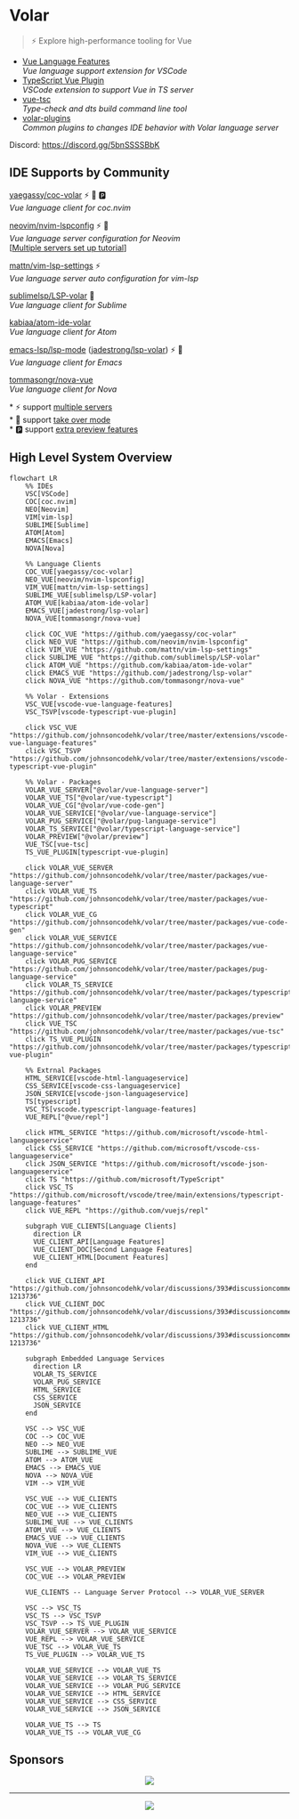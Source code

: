 # Volar

> ⚡ Explore high-performance tooling for Vue

- [Vue Language Features](https://github.com/johnsoncodehk/volar/tree/master/extensions/vscode-vue-language-features) \
*Vue language support extension for VSCode*
- [TypeScript Vue Plugin](https://github.com/johnsoncodehk/volar/tree/master/extensions/vscode-typescript-vue-plugin) \
*VSCode extension to support Vue in TS server*
- [vue-tsc](https://github.com/johnsoncodehk/volar/tree/master/packages/vue-tsc) \
*Type-check and dts build command line tool*
- [volar-plugins](https://github.com/johnsoncodehk/volar-plugins) \
*Common plugins to changes IDE behavior with Volar language server*

Discord: https://discord.gg/5bnSSSSBbK

## IDE Supports by Community

[yaegassy/coc-volar](https://github.com/yaegassy/coc-volar) ⚡ 🤝 🅿️ \
*Vue language client for coc.nvim*

[neovim/nvim-lspconfig](https://github.com/neovim/nvim-lspconfig) ⚡ 🤝 \
*Vue language server configuration for Neovim* \
[[Multiple servers set up tutorial](https://github.com/johnsoncodehk/volar/discussions/606)]

[mattn/vim-lsp-settings](https://github.com/mattn/vim-lsp-settings) ⚡ \
*Vue language server auto configuration for vim-lsp*

[sublimelsp/LSP-volar](https://github.com/sublimelsp/LSP-volar) 🤝 \
*Vue language client for Sublime*

[kabiaa/atom-ide-volar](https://github.com/kabiaa/atom-ide-volar) \
*Vue language client for Atom*

[emacs-lsp/lsp-mode](https://github.com/emacs-lsp/lsp-mode) ([jadestrong/lsp-volar](https://github.com/jadestrong/lsp-volar)) ⚡ 🤝 \
*Vue language client for Emacs*

[tommasongr/nova-vue](https://github.com/tommasongr/nova-vue) \
*Vue language client for Nova*

\* ⚡ support [multiple servers](https://github.com/johnsoncodehk/volar/discussions/393#discussioncomment-1213736) \
\* 🤝 support [take over mode](https://github.com/johnsoncodehk/volar/discussions/471) \
\* 🅿️ support [extra preview features](https://twitter.com/johnsoncodehk/status/1507024137901916161)

## High Level System Overview

```mermaid
flowchart LR
    %% IDEs
    VSC[VSCode]
    COC[coc.nvim]
    NEO[Neovim]
    VIM[vim-lsp]
    SUBLIME[Sublime]
    ATOM[Atom]
    EMACS[Emacs]
    NOVA[Nova]

    %% Language Clients
    COC_VUE[yaegassy/coc-volar]
    NEO_VUE[neovim/nvim-lspconfig]
    VIM_VUE[mattn/vim-lsp-settings]
    SUBLIME_VUE[sublimelsp/LSP-volar]
    ATOM_VUE[kabiaa/atom-ide-volar]
    EMACS_VUE[jadestrong/lsp-volar]
    NOVA_VUE[tommasongr/nova-vue]

    click COC_VUE "https://github.com/yaegassy/coc-volar"
    click NEO_VUE "https://github.com/neovim/nvim-lspconfig"
    click VIM_VUE "https://github.com/mattn/vim-lsp-settings"
    click SUBLIME_VUE "https://github.com/sublimelsp/LSP-volar"
    click ATOM_VUE "https://github.com/kabiaa/atom-ide-volar"
    click EMACS_VUE "https://github.com/jadestrong/lsp-volar"
    click NOVA_VUE "https://github.com/tommasongr/nova-vue"

    %% Volar - Extensions
    VSC_VUE[vscode-vue-language-features]
    VSC_TSVP[vscode-typescript-vue-plugin]

    click VSC_VUE "https://github.com/johnsoncodehk/volar/tree/master/extensions/vscode-vue-language-features"
    click VSC_TSVP "https://github.com/johnsoncodehk/volar/tree/master/extensions/vscode-typescript-vue-plugin"

    %% Volar - Packages
    VOLAR_VUE_SERVER["@volar/vue-language-server"]
    VOLAR_VUE_TS["@volar/vue-typescript"]
    VOLAR_VUE_CG["@volar/vue-code-gen"]
    VOLAR_VUE_SERVICE["@volar/vue-language-service"]
    VOLAR_PUG_SERVICE["@volar/pug-language-service"]
    VOLAR_TS_SERVICE["@volar/typescript-language-service"]
    VOLAR_PREVIEW["@volar/preview"]
    VUE_TSC[vue-tsc]
    TS_VUE_PLUGIN[typescript-vue-plugin]

    click VOLAR_VUE_SERVER "https://github.com/johnsoncodehk/volar/tree/master/packages/vue-language-server"
    click VOLAR_VUE_TS "https://github.com/johnsoncodehk/volar/tree/master/packages/vue-typescript"
    click VOLAR_VUE_CG "https://github.com/johnsoncodehk/volar/tree/master/packages/vue-code-gen"
    click VOLAR_VUE_SERVICE "https://github.com/johnsoncodehk/volar/tree/master/packages/vue-language-service"
    click VOLAR_PUG_SERVICE "https://github.com/johnsoncodehk/volar/tree/master/packages/pug-language-service"
    click VOLAR_TS_SERVICE "https://github.com/johnsoncodehk/volar/tree/master/packages/typescript-language-service"
    click VOLAR_PREVIEW "https://github.com/johnsoncodehk/volar/tree/master/packages/preview"
    click VUE_TSC "https://github.com/johnsoncodehk/volar/tree/master/packages/vue-tsc"
    click TS_VUE_PLUGIN "https://github.com/johnsoncodehk/volar/tree/master/packages/typescript-vue-plugin"

    %% Extrnal Packages
    HTML_SERVICE[vscode-html-languageservice]
    CSS_SERVICE[vscode-css-languageservice]
    JSON_SERVICE[vscode-json-languageservice]
    TS[typescript]
    VSC_TS[vscode.typescript-language-features]
	VUE_REPL["@vue/repl"]

    click HTML_SERVICE "https://github.com/microsoft/vscode-html-languageservice"
    click CSS_SERVICE "https://github.com/microsoft/vscode-css-languageservice"
    click JSON_SERVICE "https://github.com/microsoft/vscode-json-languageservice"
    click TS "https://github.com/microsoft/TypeScript"
    click VSC_TS "https://github.com/microsoft/vscode/tree/main/extensions/typescript-language-features"
    click VUE_REPL "https://github.com/vuejs/repl"

    subgraph VUE_CLIENTS[Language Clients]
      direction LR
      VUE_CLIENT_API[Language Features]
      VUE_CLIENT_DOC[Second Language Features]
      VUE_CLIENT_HTML[Document Features]
    end

    click VUE_CLIENT_API "https://github.com/johnsoncodehk/volar/discussions/393#discussioncomment-1213736"
    click VUE_CLIENT_DOC "https://github.com/johnsoncodehk/volar/discussions/393#discussioncomment-1213736"
    click VUE_CLIENT_HTML "https://github.com/johnsoncodehk/volar/discussions/393#discussioncomment-1213736"

    subgraph Embedded Language Services
      direction LR
      VOLAR_TS_SERVICE
      VOLAR_PUG_SERVICE
      HTML_SERVICE
      CSS_SERVICE
      JSON_SERVICE
    end

    VSC --> VSC_VUE
    COC --> COC_VUE
    NEO --> NEO_VUE
    SUBLIME --> SUBLIME_VUE
    ATOM --> ATOM_VUE
    EMACS --> EMACS_VUE
    NOVA --> NOVA_VUE
    VIM --> VIM_VUE

    VSC_VUE --> VUE_CLIENTS
    COC_VUE --> VUE_CLIENTS
    NEO_VUE --> VUE_CLIENTS
    SUBLIME_VUE --> VUE_CLIENTS
    ATOM_VUE --> VUE_CLIENTS
    EMACS_VUE --> VUE_CLIENTS
    NOVA_VUE --> VUE_CLIENTS
    VIM_VUE --> VUE_CLIENTS

	VSC_VUE --> VOLAR_PREVIEW
	COC_VUE --> VOLAR_PREVIEW

    VUE_CLIENTS -- Language Server Protocol --> VOLAR_VUE_SERVER

    VSC --> VSC_TS
    VSC_TS --> VSC_TSVP
    VSC_TSVP --> TS_VUE_PLUGIN
    VOLAR_VUE_SERVER --> VOLAR_VUE_SERVICE
    VUE_REPL --> VOLAR_VUE_SERVICE
    VUE_TSC --> VOLAR_VUE_TS
    TS_VUE_PLUGIN --> VOLAR_VUE_TS

    VOLAR_VUE_SERVICE --> VOLAR_VUE_TS
    VOLAR_VUE_SERVICE --> VOLAR_TS_SERVICE
    VOLAR_VUE_SERVICE --> VOLAR_PUG_SERVICE
    VOLAR_VUE_SERVICE --> HTML_SERVICE
    VOLAR_VUE_SERVICE --> CSS_SERVICE
    VOLAR_VUE_SERVICE --> JSON_SERVICE

    VOLAR_VUE_TS --> TS
    VOLAR_VUE_TS --> VOLAR_VUE_CG
```

## Sponsors

<p align="center">
  <a href="https://cdn.jsdelivr.net/gh/johnsoncodehk/sponsors/company/sponsors.svg">
    <img src="https://cdn.jsdelivr.net/gh/johnsoncodehk/sponsors/company/sponsors.svg"/>
  </a>
</p>

---

<p align="center">
  <a href="https://cdn.jsdelivr.net/gh/johnsoncodehk/sponsors/sponsors.svg">
    <img src="https://cdn.jsdelivr.net/gh/johnsoncodehk/sponsors/sponsors.svg"/>
  </a>
</p>
